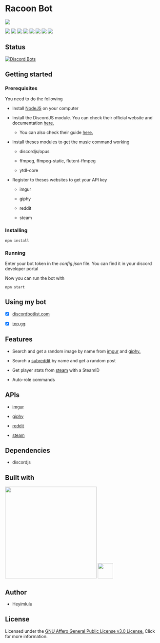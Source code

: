 # Racoon Bot

![](https://repository-images.githubusercontent.com/286796413/a8dbb000-f467-11ea-9d0a-b42efcb9b1a5)

![](https://img.shields.io/github/last-commit/Heyimlulu/RacoonBot/master?style=for-the-badge)
![](https://img.shields.io/static/v1?label=Language&message=Javascript&style=for-the-badge&color=yellow)
![](https://img.shields.io/static/v1?label=Dependencie&message=DiscordJS&style=for-the-badge&color=lightblue)
![](https://img.shields.io/static/v1?label=Published&message=DiscordBotList.com&style=for-the-badge&color=green)
![](https://img.shields.io/static/v1?label=Published&message=Top.gg&style=for-the-badge&color=green)
![](https://img.shields.io/static/v1?label=Author&message=Heyimlulu&style=for-the-badge)
![](https://img.shields.io/static/v1?label=Discord&message=Yuki%20💜%230001&style=for-the-badge)
![](https://img.shields.io/github/license/Heyimlulu/RacoonBot?style=for-the-badge)

## Status

[![Discord Bots](https://top.gg/api/widget/status/734426328002068481.svg?noavatar=true)](https://top.gg/bot/734426328002068481)

## Getting started

### Prerequisites

You need to do the following

- Install [NodeJS](https://nodejs.org/) on your computer

- Install the DiscordJS module. You can check their official website and documentation [here.](https://discord.js.org/#/)

  - You can also check their guide [here.](https://discordjs.guide/)

- Install theses modules to get the music command working

  - discordjs/opus
  
  - ffmpeg, ffmpeg-static, flutent-ffmpeg
  
  - ytdl-core

- Register to theses websites to get your API key 

  - imgur 
  
  - giphy
  
  - reddit 
  
  - steam

### Installing

```
npm install
```

### Running

Enter your bot token in the *config.json* file. You can find it in your discord developer portal 

Now you can run the bot with

```
npm start
```

## Using my bot

- [x] [discordbotlist.com](https://discordbotlist.com/bots/racoonbot)

- [x] [top.gg](https://top.gg/bot/734426328002068481) 

## Features

- Search and get a random image by name from [imgur](https://giphy.com/) and  [giphy.](https://imgur.com/)

- Search a [subreddit](https://www.reddit.com/) by name and get a random post

- Get player stats from [steam](https://store.steampowered.com/) with a SteamID

- Auto-role commands

## APIs

- [imgur](https://api.imgur.com/)

- [giphy](https://developers.giphy.com/docs/api/)

- [reddit](https://www.reddit.com/dev/api/)

- [steam](https://developer.valvesoftware.com/wiki/Steam_Web_API)

## Dependencies

- discordjs

## Built with

<img height="300" src="https://upload.wikimedia.org/wikipedia/commons/thumb/1/1a/JetBrains_Logo_2016.svg/1200px-JetBrains_Logo_2016.svg.png">

<img height="50px" src="https://cdn.worldvectorlogo.com/logos/intellijidea.svg">

## Author

- Heyimlulu

## License

Licensed under the [GNU Affero General Public License v3.0 License.](https://github.com/Heyimlulu/RacoonBot/blob/master/LICENSE) Click for more information.
